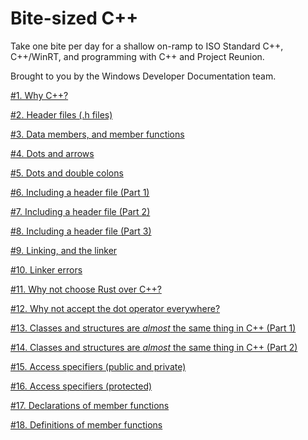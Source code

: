 # Bite-sized C++

Take one bite per day for a shallow on-ramp to ISO Standard C++, C++/WinRT, and programming with C++ and Project Reunion.

Brought to you by the Windows Developer Documentation team.

[#1. Why C++?](./posts/001.md)

[#2. Header files (.h files)](./posts/002.md)

[#3. Data members, and member functions](./posts/003.md)

[#4. Dots and arrows](./posts/004.md)

[#5. Dots and double colons](./posts/005.md)

[#6. Including a header file (Part 1)](./posts/006.md)

[#7. Including a header file (Part 2)](./posts/007.md)

[#8. Including a header file (Part 3)](./posts/008.md)

[#9. Linking, and the linker](./posts/009.md)

[#10. Linker errors](./posts/010.md)

[#11. Why not choose Rust over C++?](./posts/011.md)

[#12. Why not accept the dot operator everywhere?](./posts/012.md)

[#13. Classes and structures are *almost* the same thing in C++ (Part 1)](./posts/013.md)

[#14. Classes and structures are *almost* the same thing in C++ (Part 2)](./posts/014.md)

[#15. Access specifiers (public and private)](./posts/015.md)

[#16. Access specifiers (protected)](./posts/016.md)

[#17. Declarations of member functions](./posts/017.md)

[#18. Definitions of member functions](./posts/018.md)
